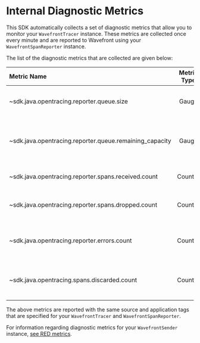 # Internal Diagnostic Metrics

This SDK automatically collects a set of diagnostic metrics that allow you to monitor your `WavefrontTracer` instance. These metrics are collected once every minute and are reported to Wavefront using your `WavefrontSpanReporter` instance.

The list of the diagnostic metrics that are collected are given below:

|Metric Name|Metric Type|Description|
|:---|:---:|:---|
|~sdk.java.opentracing.reporter.queue.size                  |Gauge      |Spans in the in-memory reporting buffer.|
|~sdk.java.opentracing.reporter.queue.remaining_capacity    |Gauge      |Remaining capacity of the in-memory reporting buffer.|
|~sdk.java.opentracing.reporter.spans.received.count        |Counter    |Spans received by the reporter.|
|~sdk.java.opentracing.reporter.spans.dropped.count         |Counter    |Spans dropped during reporting.|
|~sdk.java.opentracing.reporter.errors.count                |Counter    |Exceptions encountered while reporting spans.|
|~sdk.java.opentracing.spans.discarded.count                |Counter    |Spans that are discarded as a result of sampling.|

The above metrics are reported with the same source and application tags that are specified for your `WavefrontTracer` and `WavefrontSpanReporter`.

For information regarding diagnostic metrics for your `WavefrontSender` instance, [see RED metrics](https://github.com/wavefrontHQ/wavefront-sdk-doc-sources/blob/master/common/metrics.md#red-metrics).
